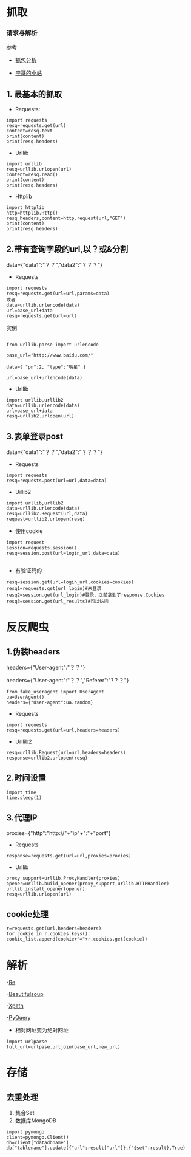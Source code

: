 # 抓取
### 请求与解析
参考

- [抓包分析](https://zhuanlan.zhihu.com/p/23088379)

- [宁哥的小站](http://www.lining0806.com)


## 1. 最基本的抓取

- Requests:
```
import requests
resq=requests.get(url)
content=resq.text
print(content)
print(resq.headers)
```

- Urllib
```
import urllib
resq=urllib.urlopen(url)
content=resq.read()
print(content)
print(resq.headers)
```

- Httplib
```
import httplib
http=httplib.Http()
resq_headers,content=http.request(url,"GET")
print(content)
print(resq.headers)
```

## 2.带有查询字段的url,以？或&分割

data={"data1":"？？","data2":"？？？"}

- Requests
```
import requests
resq=requests.get(url=url,params=data)
或者
data=urllib.urlencode(data)
url=base_url+data
resq=requests.get(url=url)
```

实例
```

from urllib.parse import urlencode 

base_url="http://www.baidu.com/" 

data={ "pn":2, "type":"明星" } 

url=base_url+urlencode(data)
```


- Urllib
```
import urllib,urllib2
data=urllib.urlencode(data)
url=base_url+data
resq=urllib2.urlopen(url)
```

## 3.表单登录post
data={"data1":"？？","data2":"？？？"}

- Requests
```
import requests
resq=requests.post(url=url,data=data)
```

- Uillib2

```
import urllib,urllib2
data=urllib.urlencode(data)
resq=urllib2.Request(url,data)
request=urllib2.urlopen(resq)
```

-  使用cookie

```
import request
session=requests.session()
resq=session.post(url=login_url,data=data)


```
- 有验证码的

```
resq=session.get(url=login_url,cookies=cookies)
resq1=requests.get(url_login)#未登录
resq2=session.get(url_login)#登录，之前拿到了response.Cookies
resq3=session.get(url_results)#可以访问

```
# 反反爬虫

## 1.伪装headers
headers={"User-agent":"？？"}

headers={"User-agent":"？？","Referer":"?？？"}
```
from fake_useragent import UserAgent
ua=UserAgent()
headers={"User-agent":ua.random}
```

- Requests
```
import requests
resq=requests.get(url=url,headers=headers)
```

- Urllib2
```
resq=urllib.Request(url=url,headers=headers)
response=urllib2.urlopen(resq)
```

## 2.时间设置
```
import time
time.sleep(1)

```

## 3.代理IP
proxies={"http":"http://"+"ip"+":"+"port"}

- Requests

```
response=requests.get(url=url,proxies=proxies)
```

- Urllib

```
proxy_support=urllib.ProxyHandler(proxies)
opener=urllib.build_opener(proxy_support,urllib.HTTPHandler)
urllib.install_opener(opener)
resq=urllib.urlopen(url)
```
## cookie处理
```
r=requests.get(url,headers=headers)
for cookie in r.cookies.keys():
cookie_list.append(cookie+"="+r.cookies.get(cookie))
```

# 解析

-[Re](https://zhuanlan.zhihu.com/p/26019553)

-[Beautifulsoup](https://zhuanlan.zhihu.com/p/28759710)

-[Xpath](https://zhuanlan.zhihu.com/p/29436838)

-[PyQuery](https://zhuanlan.zhihu.com/p/25164773)

- 相对网址变为绝对网址
```
import urlparse
full_url=urlpase.urljoin(base_url,new_url)
```


# 存储

## 去重处理

1. 集合Set
2. 数据库MongoDB
```
import pymongo
client=pymongo.Client()
db=client["datadbname"]
db["tablename"].update({"url":result["url"]},{"$set":result},True)
```



